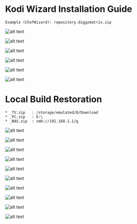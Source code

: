 # Kodi Wizard Installation Guide

	Example (ChefWizard): repository.diggzmatrix.zip

![alt text](https://kodi.tv/images/wizard_installation(1).png)

![alt text](https://kodi.tv/images/wizard_installation(2).png)

![alt text](https://kodi.tv/images/wizard_installation(3).png)

![alt text](https://kodi.tv/images/wizard_installation(4).png)

![alt text](https://kodi.tv/images/wizard_installation(5).png)

![alt text](https://kodi.tv/images/wizard_installation(6).png)


# Local Build Restoration

	* _TV.zip	: /storage/emulated/0/Download
	* _PC.zip 	: E:\
	* _NAS.zip 	: smb://192.168.1.1/g

![alt text](https://kodi.tv/images/restore_local_build(1).png)

![alt text](https://kodi.tv/images/restore_local_build(2).png)

![alt text](https://kodi.tv/images/restore_local_build(3).png)

![alt text](https://kodi.tv/images/restore_local_build(4).png)

![alt text](https://kodi.tv/images/restore_local_build(5).png)

![alt text](https://kodi.tv/images/restore_local_build(6).png)

![alt text](https://kodi.tv/images/restore_local_build(7).png)

![alt text](https://kodi.tv/images/restore_local_build(8).png)

![alt text](https://kodi.tv/images/restore_local_build(9).png)

![alt text](https://kodi.tv/images/restore_local_build(10).png)




